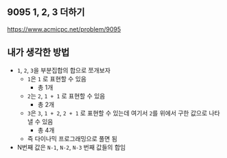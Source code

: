## 9095 1, 2, 3 더하기

<https://www.acmicpc.net/problem/9095>

## 내가 생각한 방법

- `1`, `2`, `3`을 부분집합의 합으로 쪼개보자
  - `1`은 `1` 로 표현할 수 있음
    - 총 1개
  - `2`는 `2`, `1 + 1` 로 표현할 수 있음
    - 총 2개
  - `3`은 `3`, `1 + 2`, `2 + 1` 로 표현할 수 있는데 여기서 `2`를 위에서 구한 값으로 나타낼 수 있음
    - 총 4개
  - 즉 다이나믹 프로그래밍으로 풀면 됨
- N번째 값은 `N-1`, `N-2`, `N-3` 번째 값들의 합임
